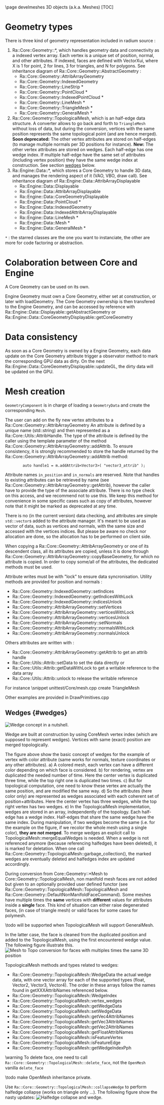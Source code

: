 \page develmeshes  3D objects (a.k.a. Meshes)
[TOC]

# Geometry types

There is three kind of geometry representation included in radium source :

1. Ra::Core::Geometry::*, which handles geometry data and connectivity as a indexed vertex array.
Each vertex is a unique set of position, normal, and other attributes.
If indexed, faces are defined with VectorXui, where X is 1 for point, 2 for lines, 3 for triangles, and N for polygons.
See inheritance diagram of Ra::Core::Geometry::AbstractGeometry :
    - Ra::Core::Geometry::AttribArrayGeometry
    - Ra::Core::Geometry::IndexedGeometry
    - Ra::Core::Geometry::LineStrip *
    - Ra::Core::Geometry::PointCloud *
    - Ra::Core::Geometry::IndexedPointCloud *
    - Ra::Core::Geometry::LineMesh *
    - Ra::Core::Geometry::TriangleMesh *
    - Ra::Core::Geometry::GeneralMesh *
2. Ra::Core::Geometry::TopologicalMesh, which is an half-edge data structure.
A converter allows to go back and forth to `TriangleMesh`
without loss of data, but during the conversion, vertices with the same position represents the same topological point (and are hence merged).
**Soon deprecated:** The other vertex attributes are stored on half-edges (to manage multiple normals per 3D positions
for instance).
**New:** The other vertex attributes are stored on wedges. Each half-edge has one wedge index. If multiple half-edge have the same set of attributes (including vertex position) they have the same wedge index at construction. See section [wedges](#wedges) below.
3. Ra::Engine::Data::*, which stores a Core Geometry to handle 3D data, and manages the rendering aspect of it (VAO, VBO, draw call).
See inheritance diagram of Ra::Engine::Data::AttribArrayDisplayable
    - Ra::Engine::Data::Displayable
    - Ra::Engine::Data::AttribArrayDisplayable
    - Ra::Engine::Data::CoreGeometryDisplayable
    - Ra::Engine::Data::PointCloud *
    - Ra::Engine::Data::IndexedGeometry
    - Ra::Engine::Data::IndexedAttribArrayDisplayable
    - Ra::Engine::Data::LineMesh *
    - Ra::Engine::Data::Mesh *
    - Ra::Engine::Data::GeneralMesh *

`*` : the starred classes are the one you want to instanciate, the other are more for code factoring or abstraction.

# Colaboration between Core and Engine

A Core Geometry can be used on its own.

Engine Geometry must own a Core Geometry, either set at construction, or later with loadGeometry.
The Core Geometry ownership is then transfered to the Engine Geometry, and can be accessed by reference with Ra::Engine::Data::Displayable::getAbstractGeometry or Ra::Engine::Data::CoreGeometryDisplayable::getCoreGeometry

# Data consistency

As soon as a Core Geometry is owned by a Engine Geometry, each data update on the Core Geometry attribute trigger a observator method to mark the corresponding GPU data as dirty.
On the next Ra::Engine::Data::CoreGeometryDisplayable::updateGL, the dirty data will be updated on the GPU.

# Mesh creation

`GeometryComponent` is in charge of loading a `GeometryData` and create the corresponding `Mesh`.

The user can add on the fly new vertex attributes to a Ra::Core::Geometry::AttribArrayGeometry
An attribute is defined by a unique name (std::string) and then represented as a Ra::Core::Utils::AttribHandle.
The type of the attribute is defined by the caller using the template parameter of the method  Ra::Core::Geometry::AttribArrayGeometry::addAttrib.
To ensure consistency, it is strongly recommended to store the handle returned by the Ra::Core::Geometry::AttribArrayGeometry::addAttrib method:

~~~{.cpp}
        auto handle1 = m.addAttrib<Vector3>( "vector3_attrib" );
~~~

Attribute names `in_position` and `in_normals` are reserved.
Note that handles to existing attributes can be retrieved by name (see Ra::Core::Geometry::AttribArrayGeometry::getAttrib), however
the caller have to provide the type of the associate attribute.
There is no type check on this access, and we recommend not to use this. We keep this method for convenience in some
specific cases such as copy of attributes, however note that it might be marked as deprecated at any time.

There is no (in the current version) data checking, and attributes are simple `std::vector`s added to the attribute
manager. It's meant to be used as vector of data, such as vertices and normals, with the same size and accessed with
the vertices indices. But please be aware no check nor allocation are done, so the allocation has to be performed on
client side.

When copying a Ra::Core::Geometry::AttribArrayGeometry or one of its descendent class, all its attributes are copied, unless it is done through Ra::Core::Geometry::AttribArrayGeometry::copyBaseGeometry, for which no attribute is copied.
In order to copy some/all of the attributes, the dedicated methods must be used.

Attribute writes must be with "lock" to ensure data syncronisation.
Utility methods are provided for position and normals :

- Ra::Core::Geometry::IndexedGeometry::setIndices
- Ra::Core::Geometry::IndexedGeometry::getIndicesWithLock
- Ra::Core::Geometry::IndexedGeometry::indicesUnlock
- Ra::Core::Geometry::AttribArrayGeometry::setVertices
- Ra::Core::Geometry::AttribArrayGeometry::verticesWithLock
- Ra::Core::Geometry::AttribArrayGeometry::verticesUnlock
- Ra::Core::Geometry::AttribArrayGeometry::setNormals
- Ra::Core::Geometry::AttribArrayGeometry::normalsWithLock
- Ra::Core::Geometry::AttribArrayGeometry::normalsUnlock

Others attributes are written with :

- Ra::Core::Geometry::AttribArrayGeometry::getAttrib to get an attrib handle
- Ra::Core::Utils::Attrib::setData to set the data directly
or
- Ra::Core::Utils::Attrib::getDataWithLock to get a writable reference to the data array
- Ra::Core::Utils::Attrib::unlock to release the writable reference

For instance
\snippet unittest/Core/mesh.cpp create TriangleMesh

Other examples are provided in DrawPrimitives.cpp

## Wedges {#wedges}

![Wedge concept in a nutshell.](wedges.svg)

Wedge are built at construction by using CoreMesh vertex index (which are supposed to represent wedges).
 Vertices with same (exact) position are merged topologically.

The figure above show the basic concept of wedges for the example of vertex with color attribute (same works for normals, texture coordinates or any other attributes).
a) A colored mesh, each vertex can have a different color depending on which face is considered.
b) for rendering, vertex are duplicated the needed number of time.
Here the center vertex is duplicated three time, while the top right one is duplicated two times.
c) But for topological computation, one need to know these vertex are actually the same position, and are modified the same way.
d) So the attributes (here color only) are represented as wedges associated with each coherent set of position+attributes.
Here the center vertex has three wedges, while the top right vertex has two wedges.
e) In the TopologicalMesh implementation, wedges are stored in an array, independently of the topology.
Each half-edge has a wedge index.
Half-edges that share the same wedge have the same index.
During manipulation, if two wedges become the same (i.e. for the example on the figure, if we recolor the whole mesh using a single color), **they are not merged**.
To merge wedges an explicit call to TopologicalMesh::mergeEqualWedges is needed.
When a wedge is not referenced anymore (because referencing halfedges have been deleted), it is marked for deletation.
When one call Ra::Core::Geometry::TopologicalMesh::garbage_collection(), the marked wedges are eventually deleted and halfedges index are updated accordingly.

During conversion from Core::Geometry::*Mesh to Core::Geometry::TopologicalMesh, non manifold mesh faces are not added but given to an optionally provided user defined functor (see Ra::Core::Geometry::TopologicalMesh::TopologicalMesh and Ra::Core::Geometry::DefaultNonManifoldFaceCommand).
Some meshes have multiple times the **same** vertices with **different** values for attributes inside a **single** face.
This kind of situation can either raise degenerated faces, (in case of triangle mesh) or valid faces for some cases for polymesh.

\todo will be supported when TopologicalMesh will support GeneralMesh.

In the latter case, the face is cleaned from the duplicated position and added to the TopologicalMesh, using the first encountered wedge value.
The following figure illustrate this.
![Mesh to Topo conversion for faces with multiples times the same 3D position](wedge-degen.svg)

TopologicalMesh methods and types related to wedges:

- Ra::Core::Geometry::TopologicalMesh::WedgeData the actual wedge data, with one vector array for each of the supported types (float, Vector2, Vector3, Vector4).
  The order in these arrays follow the names found in getXXXAttribNames referenced below.
- Ra::Core::Geometry::TopologicalMesh::WedgeIndex
- Ra::Core::Geometry::TopologicalMesh::vertex_wedges
- Ra::Core::Geometry::TopologicalMesh::getWedgeData
- Ra::Core::Geometry::TopologicalMesh::setWedgeData
- Ra::Core::Geometry::TopologicalMesh::getVec4AttribNames
- Ra::Core::Geometry::TopologicalMesh::getVec3AttribNames
- Ra::Core::Geometry::TopologicalMesh::getVec2AttribNames
- Ra::Core::Geometry::TopologicalMesh::getFloatAttribNames
- Ra::Core::Geometry::TopologicalMesh::isFeatureVertex
- Ra::Core::Geometry::TopologicalMesh::isFeatureEdge
- Ra::Core::Geometry::TopologicalMesh::getWedgeIndexPph

\warning To delete face, one need to call `Ra::Core::Geometry::TopologicalMesh::delete_face`, not the `OpenMesh` vanilla `delete_face`

\todo make OpenMesh inheritance private.

Use `Ra::Core::Geometry::TopologicalMesh::collapseWedge` to perform halfedge collapse (works on triangle only ...). The following figure show the nasty updates:
![Halfedge collapse and wedge.](wedge-collapse.svg)
